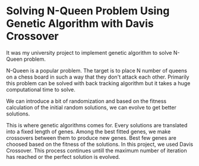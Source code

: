 # Solving N-Queen Problem Using Genetic Algorithm with Davis Crossover 

It was my university project to implement genetic algorithm to solve N-Queen problem.

N-Queen is a popular problem. The target is to place N number of queens on a chess board in such a way that they don't attack each other. Primarily this problem can be solved with back tracking algorithm but it takes a huge computational time to solve.

We can introduce a bit of randomization and based on the fitness calculation of the initial random solutions, we can evolve to get better solutions.

This is where genetic algorithms comes for. Every solutions are translated into a fixed length of genes. Among the best fitted genes, we make crossovers between them to produce new genes. Best few genes are choosed based on the fitness of the solutions. In this project, we used Davis Crossover. This process continues untill the maximum number of iteration has reached or the perfect solution is evolved.
